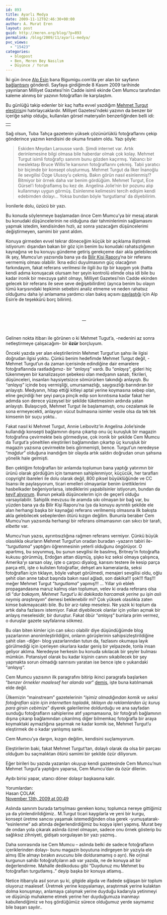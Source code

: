 ```yaml
---
id: 893
title: Ayarlı Medya
date: 2009-11-12T02:46:30+00:00
author: A. Murat Eren
layout: post
guid: http://meren.org/blog/?p=893
permalink: /blog/2009/11/ayarli-medya/
pvc_views:
  - "15423"
categories:
  - blogpost
  - Ben, Meren Bey Nasılım
  - Düşünce / Yorum
---
```

İki gün önce [Alp Esin](http://www.pimoka.blogspot.com/) bana Bigumigu.com&#8217;da yer alan bir sayfanın [bağlantısını](http://www.bigumigu.com/haber.asp?hid=5052) gönderdi. Sayfaya girdiğimde 8 Kasım 2009 tarihinde yayınlanan Milliyet Gazetesi&#8217;nin Cadde isimli ekinde Cem Mumcu tarafından kaleme alınmış bir yazının fotoğrafları ile karşılaştım.

Bu günlüğü takip edenler bir kaç hafta evvel yazdığım [Mehmet Turgut eleştirisi](http://meren.org/blog/2009/09/mehmet-turgut/)ni hatırlaycaklardır. Milliyet Gazetesi&#8217;ndeki yazının da benzer bir içeriğe sahip olduğu, kullanılan görsel materyalin benzerliğinden belli idi:

<table border="0" width="100%">
  <tr>
    <td align="center">
      <img src="{{ site.baseurl }}/images/ayarli-medya-caddeeki.png" alt="" />
    </td>
  </tr>
</table>

Sağ olsun, Tuba Tahça gazetenin yüksek çözünürlüklü fotoğraflarını çekip gönderince yazının kendisini de okuma fırsatım oldu. Yazı şöyle:

> Eskiden Meydan Larousse vardı. Şimdi internet var. Artık derinlemesine bilgi olmasa bile haberdar olmak çok kolay. Mehmet Turgut isimli fotoğrafçı sanırım bunu gözden kaçırmış. Yabancı bir meslektaşı Bruce Willis&#8217;le karısının fotoğraflarını çekmiş. Tabii yaratıcı bir biçimde bir konsept oluşturmuş. Mehmet Turgut da İlker İnanoğlu ile sevgilisi Özge Ulusoy&#8217;u çekmiş. Bakın görün nasıl esinlenmiş!? Bitmiyor bir örnek daha var benim gördüğüm. Mehmet Turgut, Ece Gürsel&#8217;i fotoğraflamış bu kez de. Angelina Jolie&#8217;nin bir pozunu alıp kullanmayı uygun görmüş. Esinlenme kelimesini tercih edişim kendi edebimden dolayı&#8230; Yoksa bundan böyle &#8216;turgutlama&#8217; da diyebilirim.

İronilerle dolu, üzücü bir yazı.

Bu konuda söylenmeye başlamadan önce Cem Mumcu&#8217;ya bir mesaj atarak bu konudaki düşüncelerinin ne olduğuna dair tahminlerimin sağlamasını yapmak istedim, kendisinden hızlı, az sonra yazacağım düşüncelerimi değiştirmeyen, samimi bir yanıt aldım.

Konuya girmeden evvel tekrar döneceğim küçük bir açıklama iliştirmek istiyorum: dışarıdan bakan bir göz için benim bu konudaki rahatsızlığımın kaynağına ve bu konuyu gündeme getiriş gerekçeme dair akla gelebilecek ilk şey, Mumcu&#8217;un yazısında bana ya da [Bilir Kişi Raporu](http://bilirkisiraporu.blogspot.com/)&#8216;na bir referans vermemiş olması olabilir. İkna edici duyulmasının güç olacağının farkındayım, fakat referans verilmesi ile ilgili _bu tip_ bir kaygım yok (hatta kendi adıma konuşacak olursam her şeyin kontrolü elimde olsa idi bile bu kadar ironik bir mevzuya şahit olmayı, Milliyet Gazetesi&#8217;nin Cadde ekinden gelecek bir referans ile seve seve değişebilirdim) (ayrıca benim bu olayın tümü karşısındaki tepkimin sebebini analiz etmeme ve neden rahatsız olduğumu daha iyi anlamama yardımcı olan bakış açısını [paylaştığı](http://meren.org/blog/2009/09/mehmet-turgut/#comment-6984) için Alp Esin&#8217;e de teşekkürü borç bilirim).
  
<br class="blank" />

<p style="text-align: center;">
  __
</p>

<br class="blank" />
  
Gelinen nokta itibarı ile görünen o ki Mehmet Tugut&#8217;a, -nedenini az sonra netleştirmeye çalışacağım- bir **özür** borçluyum.

Önceki yazıda yer alan eleştirilerimin Mehmet Turgut&#8217;un şahsı ile ilgisi doğrudan ilgisi yoktu. Çünkü benim hedefimde Mehmet Turgut değil, -Mehmet Turgut&#8217;un da zaman içerisinde edindiğine dair emarelere fotoğraflarında rastladığımız- bir &#8220;_anlayış_&#8221; vardı. Bu &#8220;_anlayış_&#8220;, gideri hiç tükenmeyen bir kanalizasyon şebekesi olan medyanın sanatı, fikrileri, düşünceleri, insanları haysiyetsizce sömürürken takındığı anlayıştı. Bu &#8220;_anlayış_&#8221; içinde boş vermişliği, umursamazlığı, saygısızlığı barındıran bir anlayıştı. Medyanın, hitap ettiği kitleyi aptal yerine koymasına sebep olan, eline geçirdiği her şeyi parça pinçik edip son kırıntısına kadar fakat her adımda son derece yüzeysel bir şekilde tüketmesinin ardında yatan anlayıştı. Bulaşıcıydı, Mehmet Turgut ile başlamamıştı, onu cezalamak ile sona ermeyecekti, anlayışın vücut bulmasına isimler vesile olsa da tek tek kimsenin bir suçu yoktu..

Fakat nasıl ki Mehmet Turgut, Annie Leibovitz&#8217;in Angelina Jolie&#8217;sinde kullandığı konsepti bağlamının dışına çıkartıp onu üç kuruşluk bir magazin fotoğrafına çevirmekte beis görmediyse, çok ironik bir şekilde Cem Mumcu da Turgut&#8217;a yöneltilen eleştirileri bağlamından çıkartıp üç kuruşluk bir magazin yazısına çevirmekte beis görmemişti, bence. Turgut&#8217;un neredeyse &#8220;_mağdur_&#8221; olduğuna inandığım bir olayda artık saldırı doğrudan onun şahsına yönelik hale gelmişti.

Ben çektiğim fotoğrafları bir anlamda toplumun bana yaptığı yatırımın bir ürünü olarak gördüğüm için tamamen sahiplenmiyor, küçücük, her tarafları copyright ibareleri ile dolu olarak değil, 800 piksel büyüklüğünde ve CC lisansı ile paylaşıyorum, ticari emelleri olmayanlar benim ürettiklerimi hasbelkader beğeniyorlarsa, istediklerini yapabilsinler istiyorum, bundan da [keyif alıyorum](http://meren.org/blog/2009/05/anonim-ortakliklar/). Bunun pekalâ düşüncelerim için de geçerli olduğu varsayılabilir. Sahiplik mevzusu ile aramda sıkı olmayan bir bağ var, bu yüzden bana ya da Bilir Kişi Raporu&#8217;na (ya da konuyu ayrıntılı şekilde ele alan herhangi başka bir kaynağa) referans verilmemiş olmasına ilk bakışta akla gelebilecek sebeplerden ötürü kızgın değilim. Bununla beraber Cem Mumcu&#8217;nun yazısında herhangi bir referans olmamasının can sıkıcı bir tarafı, _elbette_ var.

Mumcu&#8217;nun yazısı, ayrıntısızlığına rağmen referans vermiyor. Çünkü büyük olasılıkla okurların Mehmet Turgut&#8217;un oradan buradan -yazarın tabiri ile- &#8220;_turgutlama_&#8221; yaptığını öğrenmesinin yeterli olduğunu öngörüyor. O apartmış, bu soyunmuş, bu şunun sevgilisi ile basılmış, Britney&#8217;in fotoğrafta kukusu görünmüş, Erdoğan attan düşmüş, şişko kız seksi olmaya çalışınca, Amerika&#8217;yı sarsan olay, işte o çarpıcı diyalog, karısını testere ile kesip parça parça etti, işte o kulisten fotoğraflar, dehşet anı kameralarda, seksi fotoğrafları için tıklayın, böyle vahşet görülmedi, menajeri sevgilisi oldu, oğlu şehit olan anne tabut başında bakın nasıl ağladı, son dakika!!! şok!!! flaş!!! meğer Mehmet Turgut &#8220;_turgutlama_&#8221; yapmış!!! &#8230; Yıllar yılı ebleh propagandasına maruz kalmış olan toplumun, velev ki orada referans olsa idi &#8220;_dur bakayım, Mehmet Turgut&#8217;u iki dakikada harcamak yerine şu işin aslı neymiş araştırayım_&#8221; demesi beklenebilir mi? Çok yüksek olasılıkla zaten kimse bakmayacaktı bile. Bu bir arz-talep meselesi. Ne yazık ki toplum da artık daha fazlasını istemiyor. Fakat diyebilecek olanlar için yolları açmak bir anlayış meselesidir, bir duruştur. Fakat öbür &#8220;_anlayış_&#8221; bunlara prim vermez, o duruşlar gazete sayfalarına sökmez.

Bu olan biten kimler için can sıkıcı olabilir diye düşündüğümde blog yazarlarının anonimleştirildiğini, onların görüşlerinin sahipsizleştirildiğine şahit olan -diğer- blog yazarlarından tutun da, fazlasını okumaya layık görülmediği için içerleyen okurlara kadar geniş bir yelpazede, tonla insan geliyor aklıma. Neredeyse herkesin bu konuda sıkılacak bir şeyler bulması mümkün. Potansiyel olarak bu kadar kişinin canını sıkabilecek bir şey yapmakta sorun olmadığı sanrısını yaratan ise bence işte o yukarıdaki &#8220;_anlayış_&#8220;.

Cem Mumcu yazısının ilk paragrafını bitirip ikinci paragrafa başlarken &#8220;_benzer örnekler maalesef her alanda var_&#8221; [demiş](http://friendfeed-media.com/e84b6cf81cf31f75d64472df8a2ca5d229636336), işte buna katılmamak elde değil.

Ülkemizin &#8220;mainstream&#8221; gazetelerinin &#8220;_işimiz olmadığından komik ve seksi fotoğrafları sizin için internetten topladık, tıklayın da reklamlardan üç kuruş para girsin cebimize_&#8221; diyerek galerilerine doldurduğu ve ana sayfadan sunduğu fotoğrafların sahiplerine atıf yapmamasına, bir fotoğrafı bağlamının dışına çıkarıp bağlamından çıkarılmış diğer bilmemkaç fotoğrafla bir araya koymaktaki aymazlığına şaşırmak ne kadar komik ise, Mehmet Turgut&#8217;u eleştirmek de o kadar yanlışmış sanki.

Cem Mumcu&#8217;ya dargın, kızgın değilim, kendisini suçlamıyorum.

Eleştirilerim baki, fakat Mehmet Turgut&#8217;tan, dolaylı olarak da olsa bir parçası olduğum bu saçmalıktan ötürü samimi bir şekilde özür diliyorum.

Eğer birileri bu yazıda yazanları okuyup kendi gazetesinde Cem Mumcu&#8217;nun Mehmet Turgut&#8217;a yaptığını yaparsa, Cem Mumcu&#8217;dan da özür dilerim.

Ayıbı birisi yapar, utancı döner dolaşır başkasına kalır.

<div class="yorumlardan">
  Yorumlardan:
</div>

<div class="yildizliyorum">
  Hasan ÇOLAK<br /> <a href="http://meren.org/blog/2009/11/ayarli-medya/comment-page-1/#comment-7157">November 13th, 2009 at 00:49</a></p> 
  
  <p>
    Aslında sanırım burada tartışılması gereken konu; toplumca nereye gittiğimiz ya da yönlendirildiğimiz.. M.Turgut ticari kaygılarla ve yeni bir kurgu, konsept üretme sancısı yaşamak istemediğinden olsa gerek -yumuşatarak- “esinlenme” adı altında değerlendirdiğimiz bu kopya işleri yapmış. Murat bey de ondan yola çıkarak aslında öznel olmayan, sadece onu örnek gösterip bu sağlıksız zihniyeti, gidişatı sorgulayan bir yazı yazmış..
  </p>
  
  <p>
    Daha sonrasında ise Cem Mumcu – aslında belki de sadece fotoğrafların içeriklerinden dolayı- bunu magazin boyutuna indirgeyen bir yazıyla ele almış (Ele almayı bırakın avucunu bile dolduramamış o ayrı). Ne orjinal kurgunun sahibi fotoğrafçıların adı var yazıda, ne de konuya ait bir değerlendirme. Mahalle dedikodusu gibi “Duydunuz mu Mehmet bu fotoğrafları turgutlamış..” deyip başka bir konuya atlamış..
  </p>
  
  <p>
    Netice itibarıyla asıl sorun şu ki, gitgide algıda ve ifadede sığlaşan bir toplum oluyoruz maalesef. Üretmek yerine kopyalamayı, araştırmak yerine kulaktan dolma konuşmayı, anlamaya çalışmak yerine duyduğu kadarıyla yetinmeyi ve düşünüp muhakeme etmek yerine her duyduğumuza inanmayı kabullendiğimiz ve hoş gördüğümüz sürece olduğumuz yerde saymamız bile başarı sayılır..
  </p>
</div>
